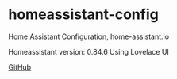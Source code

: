 # homeassistant-config
Home Assistant Configuration, home-assistant.io


Homeassistant version: 0.84.6
Using Lovelace UI

[GitHub](https://github.com/ykmn/homeassistant-config)
